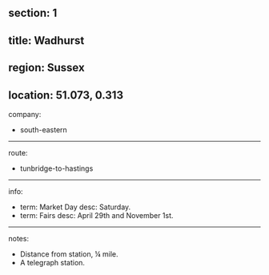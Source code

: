 section: 1
----
title: Wadhurst
----
region: Sussex
----
location: 51.073, 0.313
----
company:
- south-eastern
----
route:
- tunbridge-to-hastings
----
info:
- term: Market Day
  desc: Saturday.
- term: Fairs
  desc: April 29th and November 1st.
----
notes:
- Distance from station, ¼ mile.
- A telegraph station.
